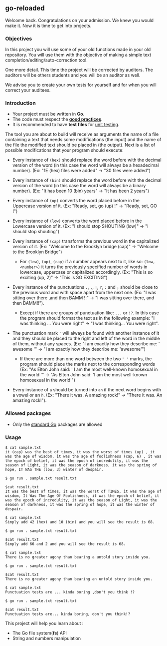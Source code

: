 ## go-reloaded

Welcome back. Congratulations on your admission. We knew you would make it. Now it is time to get into projects.

### Objectives

In this project you will use some of your old functions made in your old repository. You will use them with the objective of making a simple text completion/editing/auto-correction tool.

One more detail. This time the project will be corrected by auditors. The auditors will be others students and you will be an auditor as well.

We advise you to create your own tests for yourself and for when you will correct your auditees.

### Introduction

- Your project must be written in **Go**.
- The code must respect the [**good practices**](../good-practices/README.md).
- It is recommended to have **test files** for [unit testing](https://go.dev/doc/tutorial/add-a-test).

The tool you are about to build will receive as arguments the name of a file containing a text that needs some modifications (the input) and the name of the file the modified text should be placed in (the output). Next is a list of possible modifications that your program should execute:

- Every instance of `(hex)` should replace the word before with the decimal version of the word (in this case the word will always be a hexadecimal number). (Ex: "1E (hex) files were added" -> "30 files were added")
- Every instance of `(bin)` should replace the word before with the decimal version of the word (in this case the word will always be a binary number). (Ex: "It has been 10 (bin) years" -> "It has been 2 years")
- Every instance of `(up)` converts the word placed before in the Uppercase version of it. (Ex: "Ready, set, go (up) !" -> "Ready, set, GO !")
- Every instance of `(low)` converts the word placed before in the Lowercase version of it. (Ex: "I should stop SHOUTING (low)" -> "I should stop shouting")
- Every instance of `(cap)` transforms the previous word in the capitalized version of it. (Ex: "Welcome to the Brooklyn bridge (cap)" -> "Welcome to the Brooklyn Bridge")

  - For `(low)`, `(up)`, `(cap)` if a number appears next to it, like so: `(low, <number>)` it turns the previously specified number of words in lowercase, uppercase or capitalized accordingly. (Ex: "This is so exciting (up, 2)" -> "This is SO EXCITING")

- Every instance of the punctuations `.`, `,`, `!`, `?`, `:` and `;` should be close to the previous word and with space apart from the next one. (Ex: "I was sitting over there ,and then BAMM !!" -> "I was sitting over there, and then BAMM!!").
  - Except if there are groups of punctuation like: `...` or `!?`. In this case the program should format the text as in the following example: "I was thinking ... You were right" -> "I was thinking... You were right".
- The punctuation mark `'` will always be found with another instance of it and they should be placed to the right and left of the word in the middle of them, without any spaces. (Ex: "I am exactly how they describe me: ' awesome '" -> "I am exactly how they describe me: 'awesome'")
  - If there are more than one word between the two `' '` marks, the program should place the marks next to the corresponding words (Ex: "As Elton John said: ' I am the most well-known homosexual in the world '" -> "As Elton John said: 'I am the most well-known homosexual in the world'")
- Every instance of `a` should be turned into `an` if the next word begins with a vowel or an `h`. (Ex: "There it was. A amazing rock!" -> "There it was. An amazing rock!").

### Allowed packages

- Only the [standard Go](https://golang.org/pkg/) packages are allowed

### Usage

```console
$ cat sample.txt
it (cap) was the best of times, it was the worst of times (up) , it was the age of wisdom, it was the age of foolishness (cap, 6) , it was the epoch of belief, it was the epoch of incredulity, it was the season of Light, it was the season of darkness, it was the spring of hope, IT WAS THE (low, 3) winter of despair.

$ go run . sample.txt result.txt

$cat result.txt
It was the best of times, it was the worst of TIMES, it was the age of wisdom, It Was The Age Of Foolishness, it was the epoch of belief, it was the epoch of incredulity, it was the season of Light, it was the season of darkness, it was the spring of hope, it was the winter of despair.

$ cat sample.txt
Simply add 42 (hex) and 10 (bin) and you will see the result is 68.

$ go run . sample.txt result.txt

$cat result.txt
Simply add 66 and 2 and you will see the result is 68.

$ cat sample.txt
There is no greater agony than bearing a untold story inside you.

$ go run . sample.txt result.txt

$cat result.txt
There is no greater agony than bearing an untold story inside you.

$ cat sample.txt
Punctuation tests are ... kinda boring ,don't you think !?

$ go run . sample.txt result.txt

$cat result.txt
Punctuation tests are... kinda boring, don't you think!?
```

This project will help you learn about :

- The Go file system(**fs**) API
- String and numbers manipulation
